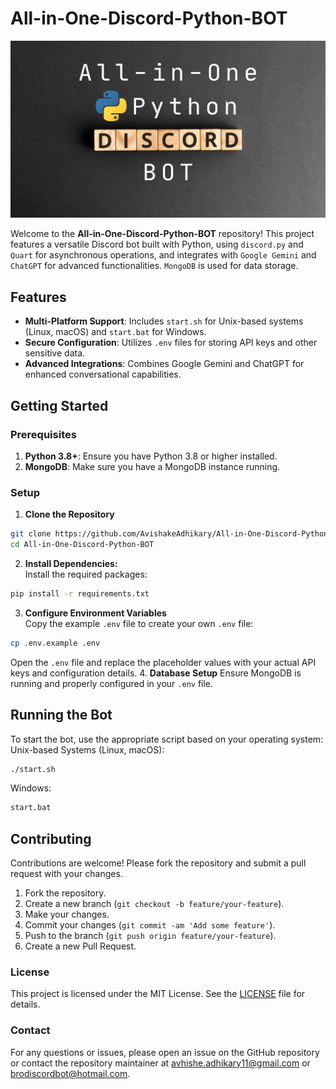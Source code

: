 # All-in-One-Discord-Python-BOT

![AIOPythonDiscordBOT](static/AIOPythonDiscordBOT.png)

Welcome to the **All-in-One-Discord-Python-BOT** repository! This project features a versatile Discord bot built with Python, using `discord.py` and `Quart` for asynchronous operations, and integrates with `Google Gemini` and `ChatGPT` for advanced functionalities. `MongoDB` is used for data storage.

## Features

- **Multi-Platform Support**: Includes `start.sh` for Unix-based systems (Linux, macOS) and `start.bat` for Windows.
- **Secure Configuration**: Utilizes `.env` files for storing API keys and other sensitive data.
- **Advanced Integrations**: Combines Google Gemini and ChatGPT for enhanced conversational capabilities.

## Getting Started

### Prerequisites

1. **Python 3.8+**: Ensure you have Python 3.8 or higher installed.
2. **MongoDB**: Make sure you have a MongoDB instance running.

### Setup

1. **Clone the Repository**
```bash
git clone https://github.com/AvishakeAdhikary/All-in-One-Discord-Python-BOT.git
cd All-in-One-Discord-Python-BOT
```
2. **Install Dependencies:**\
Install the required packages:
```bash
pip install -r requirements.txt
```
3. **Configure Environment Variables**\
Copy the example `.env` file to create your own `.env` file:
```bash
cp .env.example .env
```
Open the `.env` file and replace the placeholder values with your actual API keys and configuration details.
4. **Database Setup**
Ensure MongoDB is running and properly configured in your `.env` file.

## Running the Bot
To start the bot, use the appropriate script based on your operating system:\
Unix-based Systems (Linux, macOS):
```bash
./start.sh
```
Windows:
```bash
start.bat
```
## Contributing
Contributions are welcome! Please fork the repository and submit a pull request with your changes.
1. Fork the repository.
2. Create a new branch (`git checkout -b feature/your-feature`).
3. Make your changes.
4. Commit your changes (`git commit -am 'Add some feature'`).
5. Push to the branch (`git push origin feature/your-feature`).
6. Create a new Pull Request.

### License

This project is licensed under the MIT License. See the [LICENSE](LICENSE) file for details.

### Contact
For any questions or issues, please open an issue on the GitHub repository or contact the repository maintainer at [avhishe.adhikary11@gmail.com](mailto:avhishe.adhikary11@gmail.com) or [brodiscordbot@hotmail.com](mailto:brodiscordbot@hotmail.com).
<!-- BroBot@2024 -->
